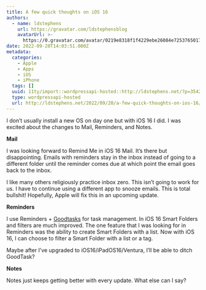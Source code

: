 ```yaml
---
title: A few quick thoughts on iOS 16
authors:
  - name: ldstephens
    url: https://gravatar.com/ldstephensblog
    avatarUrl: >-
      https://0.gravatar.com/avatar/0219e8318f1f4229ebe26084e7253765017f43ca0c631be37dc6d0b8ad6e40a4?s=96&d=identicon&r=G
date: 2022-09-20T14:03:51.000Z
metadata:
  categories:
    - Apple
    - Apps
    - iOS
    - iPhone
  tags: []
  uuid: 11ty/import::wordpressapi-hosted::http://ldstephens.net/?p=3542
  type: wordpressapi-hosted
  url: http://ldstephens.net/2022/09/20/a-few-quick-thoughts-on-ios-16/
---
```

I don’t usually install a new OS on day one but with iOS 16 I did. I was excited about the changes to Mail, Reminders, and Notes.

**Mail**

I was looking forward to Remind Me in iOS 16 Mail. It’s there but disappointing. Emails with reminders stay in the inbox instead of going to a different folder until the reminder comes due at which point the email goes back to the inbox.

I like many others religiously practice inbox zero. This isn’t going to work for us. I have to continue using a different app to snooze emails. This is total bullshit! Hopefully, Apple will fix this in an upcoming update.

**Reminders**

I use Reminders + [Goodtasks](https://goodtaskapp.com/) for task management. In iOS 16 Smart Folders and filters are much improved. The one feature that I was looking for in Reminders was the ability to create Smart Folders with a list. Now with iOS 16, I can choose to filter a Smart Folder with a list or a tag.

Maybe after I’ve upgraded to iOS16/iPadOS16/Ventura, I’ll be able to ditch GoodTask?

**Notes**

Notes just keeps getting better with every update. What else can I say?